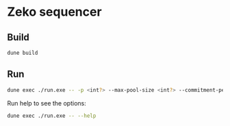 # Zeko sequencer

## Build

```bash
dune build
```

## Run

```bash
dune exec ./run.exe -- -p <int?> --max-pool-size <int?> --commitment-period <float?> --da-contract-address <string?>
```

Run help to see the options:

```bash
dune exec ./run.exe -- --help
```
